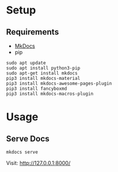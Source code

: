# Setup

## Requirements
- [MkDocs](https://www.mkdocs.org/#installation)
- pip

```shell
sudo apt update
sudo apt install python3-pip
sudo apt-get install mkdocs
pip3 install mkdocs-material
pip3 install mkdocs-awesome-pages-plugin
pip3 install fancyboxmd
pip3 install mkdocs-macros-plugin
```

# Usage

## Serve Docs
```shell
mkdocs serve
```

Visit: http://127.0.0.1:8000/
